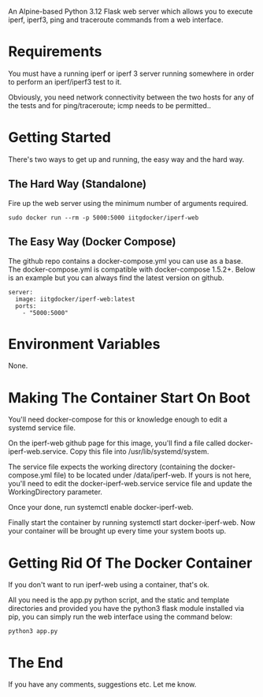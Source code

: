 An Alpine-based Python 3.12 Flask web server which allows you to execute iperf, iperf3, ping and traceroute commands from a web interface.

# Requirements

You must have a running iperf or iperf 3 server running somewhere in order to perform an iperf/iperf3 test to it.

Obviously, you need network connectivity between the two hosts for any of the tests and for ping/traceroute; icmp needs to be permitted..

# Getting Started

There's two ways to get up and running, the easy way and the hard way.

## The Hard Way (Standalone)

Fire up the web server using the minimum number of arguments required.

```
sudo docker run --rm -p 5000:5000 iitgdocker/iperf-web
```

## The Easy Way (Docker Compose)

The github repo contains a docker-compose.yml you can use as a base. The docker-compose.yml is compatible with docker-compose 1.5.2+. Below is an example but you can always find the latest version on github.

```
server:
  image: iitgdocker/iperf-web:latest
  ports:
    - "5000:5000"
```

# Environment Variables

None.

# Making The Container Start On Boot

You'll need docker-compose for this or knowledge enough to edit a systemd service file.

On the iperf-web github page for this image, you'll find a file called docker-iperf-web.service. Copy this file into /usr/lib/systemd/system.

The service file expects the working directory (containing the docker-compose.yml file) to be located under /data/iperf-web. If yours is not here, you'll need to edit the docker-iperf-web.service service file and update the WorkingDirectory parameter.

Once your done, run systemctl enable docker-iperf-web.

Finally start the container by running systemctl start docker-iperf-web. Now your container will be brought up every time your system boots up.

# Getting Rid Of The Docker Container

If you don't want to run iperf-web using a container, that's ok.

 All you need is the app.py python script, and the static and template directories and provided you have the python3 flask module installed via pip, you can simply run the web interface using the command below:

```
python3 app.py
```

# The End

If you have any comments, suggestions etc. Let me know.
